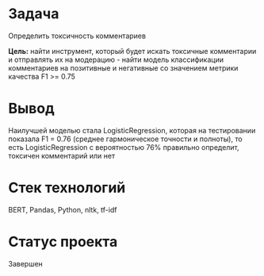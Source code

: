 # Задача 
Определить токсичность комментариев

**Цель:** найти инструмент, который будет искать токсичные комментарии и отправлять их на модерацию - найти модель классификации комментариев на позитивные и негативные со значением метрики качества F1 >= 0.75

# Вывод
Наилучшей моделью стала LogisticRegression, которая на тестировании показала F1 = 0.76 (среднее гармоническое точности и полноты), то есть LogisticRegression с вероятностью 76% правильно определит, токсичен комментарий или нет

# Стек технологий
BERT, Pandas, Python, nltk, tf-idf

# Статус проекта
Завершен
